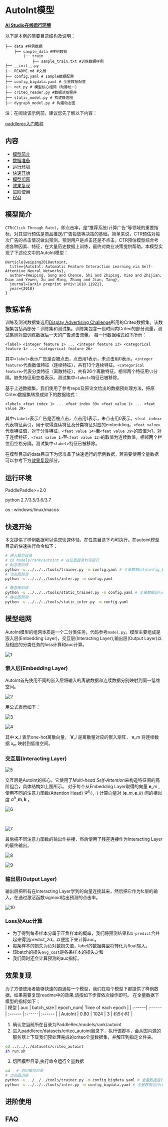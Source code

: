 # AutoInt模型

**[AI Studio在线运行环境](https://aistudio.baidu.com/aistudio/projectdetail/4434725)**


以下是本例的简要目录结构及说明： 

```
├── data #样例数据
    ├── sample_data #样例数据
        ├── train
            ├── sample_train.txt #训练数据样例
├── __init__.py
├── README.md #文档
├── config.yaml # sample数据配置
├── config_bigdata.yaml # 全量数据配置
├── net.py # 模型核心组网（动静统一）
├── criteo_reader.py #数据读取程序
├── static_model.py # 构建静态图
├── dygraph_model.py # 构建动态图
```

注：在阅读该示例前，建议您先了解以下内容：

[paddlerec入门教程](https://github.com/PaddlePaddle/PaddleRec/blob/master/README.md)

## 内容

- [模型简介](#模型简介)
- [数据准备](#数据准备)
- [运行环境](#运行环境)
- [快速开始](#快速开始)
- [模型组网](#模型组网)
- [效果复现](#效果复现)
- [进阶使用](#进阶使用)
- [FAQ](#FAQ)

## 模型简介
`CTR(Click Through Rate)`，即点击率，是“推荐系统/计算广告”等领域的重要指标，对其进行预估是商品推送/广告投放等决策的基础。简单来说，CTR预估对每次广告的点击情况做出预测，预测用户是点击还是不点击。CTR预估模型综合考虑各种因素、特征，在大量历史数据上训练，最终对商业决策提供帮助。本模型实现了下述论文中的AutoInt模型：

```text
@article{weiping2018autoint,
  title={AutoInt: Automatic Feature Interaction Learning via Self-Attentive Neural Networks},
  author={Weiping, Song and Chence, Shi and Zhiping, Xiao and Zhijian, Duan and Yewen, Xu and Ming, Zhang and Jian, Tang},
  journal={arXiv preprint arXiv:1810.11921},
  year={2018}
}
```

## 数据准备

训练及测试数据集选用[Display Advertising Challenge](https://www.kaggle.com/c/criteo-display-ad-challenge/)所用的Criteo数据集。该数据集包括两部分：训练集和测试集。训练集包含一段时间内Criteo的部分流量，测试集则对应训练数据后一天的广告点击流量。
每一行数据格式如下所示：
```
<label> <integer feature 1> ... <integer feature 13> <categorical feature 1> ... <categorical feature 26>
```
其中```<label>```表示广告是否被点击，点击用1表示，未点击用0表示。```<integer feature>```代表数值特征（连续特征），共有13个连续特征。```<categorical feature>```代表分类特征（离散特征），共有26个离散特征。相邻两个特征用```\t```分隔，缺失特征用空格表示。测试集中```<label>```特征已被移除。  

基于上述数据集，我们使用了参考repo及原论文给出的数据预处理方法，把原Criteo数据集转换成如下的数据格式：
```
<label> <feat index 1> ... <feat index 39> <feat value 1> ... <feat value 39>
```
其中```<label>```表示广告是否被点击，点击用1表示，未点击用0表示。```<feat index>```代表特征索引，用于取得连续特征及分类特征对应的embedding。```<feat value>```代表特征值，对于分类特征，```<feat value 14>```至```<feat value 39>```的取值为1，对于连续特征，```<feat value 1>```至```<feat value 13>```的取值为连续数值。相邻两个栏位用空格分隔。测试集中```<label>```特征已被移除。

在模型目录的data目录下为您准备了快速运行的示例数据，若需要使用全量数据可以参考下方[效果复现](#效果复现)部分。

## 运行环境
PaddlePaddle>=2.0

python 2.7/3.5/3.6/3.7

os : windows/linux/macos 

## 快速开始
本文提供了样例数据可以供您快速体验，在任意目录下均可执行。在autoint模型目录的快速执行命令如下：
```bash
# 进入模型目录
# cd models/rank/autoint # 在任意目录均可运行
# 动态图训练
python -u ../../../tools/trainer.py -m config.yaml # 全量数据运行config_bigdata.yaml 
# 动态图预测
python -u ../../../tools/infer.py -m config.yaml 

# 静态图训练
python -u ../../../tools/static_trainer.py -m config.yaml # 全量数据运行config_bigdata.yaml 
# 静态图预测
python -u ../../../tools/static_infer.py -m config.yaml 
``` 

## 模型组网

AutoInt模型的组网本质是一个二分类任务，代码参考`model.py`。模型主要组成是嵌入层(Embedding Layer)，交互层(Interacting Layer),输出层(Output Layer)以及相应的分类任务的loss计算和auc计算。

![1](picture/1.JPG)


### 嵌入层(Embedding Layer)
AutoInt首先使用不同的嵌入层将输入的离散数据和连续数据分别映射到同一低维空间。

![2](picture/2.JPG)

用公式表示如下：  

![3](picture/3.JPG)<br />

![4](picture/4.JPG)

其中 $\mathbf{x}\_{i}$ 表示one-hot离散向量， $\mathbf{V}\_{i}$ 是离散量对应的嵌入矩阵， $\mathbf{v}\_{m}$ 将连续数据 $x_{m}$ 映射到低维空间。

### 交互层(Interacting Layer)
![5](picture/5.JPG)

交互层是AutoInt的核心，它使用了*Multi-head Self-Attention*来构造特征间的高阶组合，具体结构如上图所示。
对于每个从Embedding Layer取得的向量 $\mathbf{e}\_{m}$ , 使用不同的注意力函数(Attention Head) $\Psi^{h}(\cdot,\cdot)$ 计算向量对 $(\mathbf{e}\_{m},\mathbf{e}\_{k})$ 间的相似度 $\alpha^{h}\_{\mathbf{m},\mathbf{k}}$ 。

![6](picture/6.JPG)

<br />

![7](picture/7.JPG)

最后把不同注意力函数的输出作拼接，然后使用了残差连接作为Interacting Layer的最终输出。

![8](picture/8.JPG)

![9](picture/9.JPG)

### 输出层(Output Layer)
输出层把所有在Interacting Layer学到的向量连接其来，然后把它作为fc层的输入，在通过激活函数sigmoid给出预测的点击率。

![10](picture/10.JPG)

### Loss及Auc计算
- 为了得到每条样本分属于正负样本的概率，我们将预测结果和`1-predict`合并起来得到predict_2d，以便接下来计算auc。  
- 每条样本的损失为负对数损失值，label的数据类型将转化为float输入。  
- 该batch的损失`avg_cost`是各条样本的损失之和
- 我们同时还会计算预测的auc指标。

## 效果复现
为了方便使用者能够快速的跑通每一个模型，我们在每个模型下都提供了样例数据。如果需要复现readme中的效果,请按如下步骤依次操作即可。
在全量数据下模型的指标如下：  
| 模型 | auc | batch_size | epoch_num| Time of each epoch |
| :------| :------ | :------ | :------| :------ | 
| AutoInt | 0.80 | 1024 | 3 | 约5小时 |

1. 确认您当前所在目录为PaddleRec/models/rank/autoint
2. 进入paddlerec/datasets/criteo_autoint目录下，执行该脚本，会从国内源的服务器上下载我们预处理完成的criteo全量数据集，并解压到指定文件夹。
``` bash
cd ../../../datasets/criteo_autoint
sh run.sh
``` 
3. 切回模型目录,执行命令运行全量数据
```bash
cd - # 切回模型目录
# 动态图训练
python -u ../../../tools/trainer.py -m config_bigdata.yaml # 全量数据运行config_bigdata.yaml 
python -u ../../../tools/infer.py -m config_bigdata.yaml # 全量数据运行config_bigdata.yaml 
```

## 进阶使用
  
## FAQ
